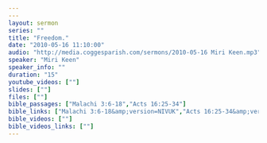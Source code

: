 ```yaml
---
---
layout: sermon
series: ""
title: "Freedom."
date: "2010-05-16 11:10:00"
audio: "http://media.coggesparish.com/sermons/2010-05-16 Miri Keen.mp3"
speaker: "Miri Keen"
speaker_info: ""
duration: "15"
youtube_videos: [""]
slides: [""]
files: [""]
bible_passages: ["Malachi 3:6-18","Acts 16:25-34"]
bible_links: ["Malachi 3:6-18&amp;version=NIVUK","Acts 16:25-34&amp;version=NIVUK"]
bible_videos: [""]
bible_videos_links: [""]
---
```

